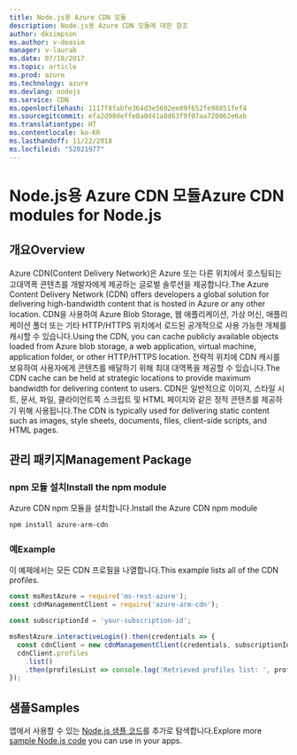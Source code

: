 ```yaml
---
title: Node.js용 Azure CDN 모듈
description: Node.js용 Azure CDN 모듈에 대한 참조
author: dksimpson
ms.author: v-deasim
manager: v-laurab
ms.date: 07/18/2017
ms.topic: article
ms.prod: azure
ms.technology: azure
ms.devlang: nodejs
ms.service: CDN
ms.openlocfilehash: 1117f8fabfe364d3e5602ee89f652fe98851fef4
ms.sourcegitcommit: efa2d98deffe8a0d41a8d63f9f07aa720862e6ab
ms.translationtype: HT
ms.contentlocale: ko-KR
ms.lasthandoff: 11/22/2018
ms.locfileid: "52021977"
---
```

# <a name="azure-cdn-modules-for-nodejs"></a><span data-ttu-id="84458-103">Node.js용 Azure CDN 모듈</span><span class="sxs-lookup"><span data-stu-id="84458-103">Azure CDN modules for Node.js</span></span>

## <a name="overview"></a><span data-ttu-id="84458-104">개요</span><span class="sxs-lookup"><span data-stu-id="84458-104">Overview</span></span>

<span data-ttu-id="84458-105">Azure CDN(Content Delivery Network)은 Azure 또는 다른 위치에서 호스팅되는 고대역폭 콘텐츠를 개발자에게 제공하는 글로벌 솔루션을 제공합니다.</span><span class="sxs-lookup"><span data-stu-id="84458-105">The Azure Content Delivery Network (CDN) offers developers a global solution for delivering high-bandwidth content that is hosted in Azure or any other location.</span></span> <span data-ttu-id="84458-106">CDN을 사용하여 Azure Blob Storage, 웹 애플리케이션, 가상 머신, 애플리케이션 폴더 또는 기타 HTTP/HTTPS 위치에서 로드된 공개적으로 사용 가능한 개체를 캐시할 수 있습니다.</span><span class="sxs-lookup"><span data-stu-id="84458-106">Using the CDN, you can cache publicly available objects loaded from Azure blob storage, a web application, virtual machine, application folder, or other HTTP/HTTPS location.</span></span> <span data-ttu-id="84458-107">전략적 위치에 CDN 캐시를 보유하여 사용자에게 콘텐츠를 배달하기 위해 최대 대역폭을 제공할 수 있습니다.</span><span class="sxs-lookup"><span data-stu-id="84458-107">The CDN cache can be held at strategic locations to provide maximum bandwidth for delivering content to users.</span></span> <span data-ttu-id="84458-108">CDN은 일반적으로 이미지, 스타일 시트, 문서, 파일, 클라이언트쪽 스크립트 및 HTML 페이지와 같은 정적 콘텐츠를 제공하기 위해 사용됩니다.</span><span class="sxs-lookup"><span data-stu-id="84458-108">The CDN is typically used for delivering static content such as images, style sheets, documents, files, client-side scripts, and HTML pages.</span></span>

## <a name="management-package"></a><span data-ttu-id="84458-109">관리 패키지</span><span class="sxs-lookup"><span data-stu-id="84458-109">Management Package</span></span>

### <a name="install-the-npm-module"></a><span data-ttu-id="84458-110">npm 모듈 설치</span><span class="sxs-lookup"><span data-stu-id="84458-110">Install the npm module</span></span>

<span data-ttu-id="84458-111">Azure CDN npm 모듈을 설치합니다.</span><span class="sxs-lookup"><span data-stu-id="84458-111">Install the Azure CDN npm module</span></span>

```bash
npm install azure-arm-cdn
```

### <a name="example"></a><span data-ttu-id="84458-112">예</span><span class="sxs-lookup"><span data-stu-id="84458-112">Example</span></span>

<span data-ttu-id="84458-113">이 예제에서는 모든 CDN 프로필을 나열합니다.</span><span class="sxs-lookup"><span data-stu-id="84458-113">This example lists all of the CDN profiles.</span></span>

```javascript
const msRestAzure = require('ms-rest-azure');
const cdnManagementClient = require('azure-arm-cdn');

const subscriptionId = 'your-subscription-id';

msRestAzure.interactiveLogin().then(credentials => {
  const cdnClient = new cdnManagementClient(credentials, subscriptionId);
  cdnClient.profiles
    .list()
    .then(profilesList => console.log('Retrieved profiles list: ', profilesList));
});
```

## <a name="samples"></a><span data-ttu-id="84458-114">샘플</span><span class="sxs-lookup"><span data-stu-id="84458-114">Samples</span></span>

<span data-ttu-id="84458-115">앱에서 사용할 수 있는 [Node.js 샘플 코드](https://azure.microsoft.com/resources/samples/?platform=nodejs)를 추가로 탐색합니다.</span><span class="sxs-lookup"><span data-stu-id="84458-115">Explore more [sample Node.js code](https://azure.microsoft.com/resources/samples/?platform=nodejs) you can use in your apps.</span></span>
